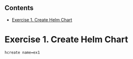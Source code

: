 <!-- START doctoc generated TOC please keep comment here to allow auto update -->
<!-- DON'T EDIT THIS SECTION, INSTEAD RE-RUN doctoc TO UPDATE -->
## Contents

- [Exercise 1. Create Helm Chart](#exercise-1-create-helm-chart)

<!-- END doctoc generated TOC please keep comment here to allow auto update -->

# Exercise 1. Create Helm Chart

```sh
hcreate name=ex1
```
